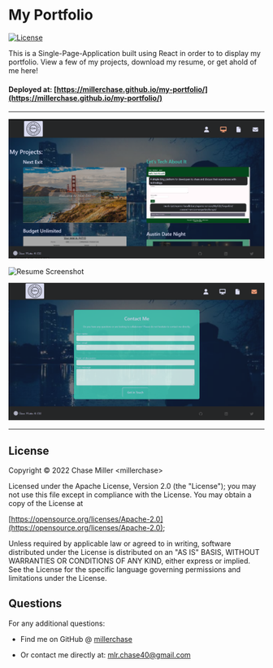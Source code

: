 # My Portfolio

[![License](https://img.shields.io/badge/License-Apache_2.0-blue.svg)](https://opensource.org/licenses/Apache-2.0)

This is a Single-Page-Application built using React in order to to display my portfolio. View a few of my projects, download my resume, or get ahold of me here!

#### Deployed at: [https://millerchase.github.io/my-portfolio/](https://millerchase.github.io/my-portfolio/)

---

![Projects Screenshot](./src/assets/images/projects-screenshot.png)

![Resume Screenshot](./src/assets/images/resume-screenshot.png)

![Contact Me Screenshot](./src/assets/images/contact-screenshot.png)

---

## License

Copyright &copy; 2022 Chase Miller &lt;millerchase>

Licensed under the Apache License, Version 2.0 (the "License");
you may not use this file except in compliance with the License.
You may obtain a copy of the License at

[https://opensource.org/licenses/Apache-2.0](https://opensource.org/licenses/Apache-2.0);

Unless required by applicable law or agreed to in writing, software
distributed under the License is distributed on an "AS IS" BASIS,
WITHOUT WARRANTIES OR CONDITIONS OF ANY KIND, either express or implied.
See the License for the specific language governing permissions and
limitations under the License.

## Questions

For any additional questions:

- Find me on GitHub @ [millerchase](https://github.com/millerchase)

- Or contact me directly at: mlr.chase40@gmail.com
